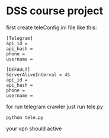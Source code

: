 # DSS course project

first create teleConfig.ini file like this:


```
[Telegram]
api_id = 
api_hash =  
phone = 
username = 

[DEFAULT]
ServerAliveInterval = 45
api_id = 
api_hash = 
phone = 
username = 
```

for run telegram crawler just run tele.py

```
python tele.py
```

your vpn should active
